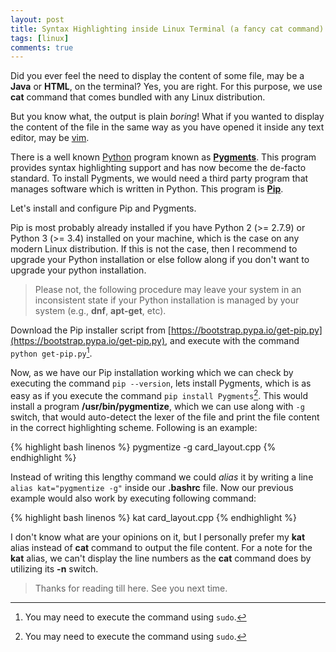 ```yaml
---
layout: post
title: Syntax Highlighting inside Linux Terminal (a fancy cat command)
tags: [linux]
comments: true
---
```


Did you ever feel the need to display the content of some file, may be a **Java** or **HTML**, on the terminal? Yes, you are right. For this purpose, we use **cat** command that comes bundled with any Linux distribution. 

But you know what, the output is plain *boring*! What if you wanted to display the content of the file in the same way as you have opened it inside any text editor, may be [vim](http://www.vim.org).

There is a well known [Python](https://www.python.org/) program known as **[Pygments](http://pygments.org/)**. This program provides syntax highlighting support and has now become the de-facto standard. To install Pygments, we would need a third party program that manages software which is written in Python. This program is **[Pip](https://pip.pypa.io/en/stable/)**.

Let's install and configure Pip and Pygments. 

Pip is most probably already installed if you have Python 2 (>= 2.7.9) or Python 3 (>= 3.4) installed on your machine, which is the case on any modern Linux distribution. If this is not the case, then I recommend to upgrade your Python installation or else follow along if you don't want to upgrade your python installation. 

> Please not, the following procedure may leave your system in an inconsistent state if your Python installation is managed by your system (e.g., **dnf**, **apt-get**, etc).

Download the Pip installer script from [https://bootstrap.pypa.io/get-pip.py](https://bootstrap.pypa.io/get-pip.py), and execute with the command `python get-pip.py`[^1]. 

Now, as we have our Pip installation working which we can check by executing the command `pip --version`, lets install Pygments, which is as easy as if you execute the command `pip install Pygments`[^1]. This would install a program **/usr/bin/pygmentize**, which we can use along with `-g` switch, that would auto-detect the lexer of the file and print the file content in the correct highlighting scheme. Following is an example:

{% highlight bash linenos %}
  pygmentize -g card_layout.cpp 
{% endhighlight %}

Instead of writing this lengthy command we could *alias* it by writing a line `alias kat="pygmentize -g"` inside our **.bashrc** file. Now our previous example would also work by executing following command: 

{% highlight bash linenos %}
  kat card_layout.cpp
{% endhighlight %}

I don't know what are your opinions on it, but I personally prefer my **kat** alias instead of **cat** command to output the file content. For a note for the **kat** alias, we can't display the line numbers as the **cat** command does by utilizing its **-n** switch.

>Thanks for reading till here. See you next time.

[^1]: You may need to execute the command using `sudo`.
